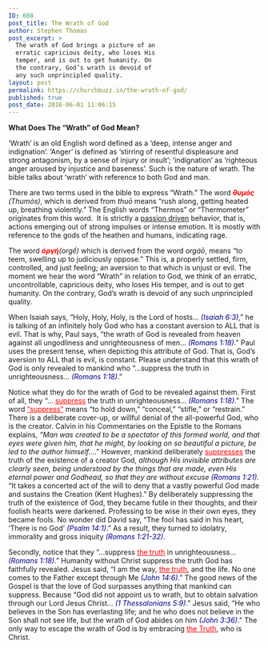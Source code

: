 ```yaml
---
ID: 608
post_title: The Wrath of God
author: Stephen Thomas
post_excerpt: >
  The wrath of God brings a picture of an
  erratic capricious deity, who loses His
  temper, and is out to get humanity. On
  the contrary, God’s wrath is devoid of
  any such unprincipled quality.
layout: post
permalink: https://churchbuzz.in/the-wrath-of-god/
published: true
post_date: 2016-06-01 11:06:15
---
```

<b>What Does The “Wrath” of God Mean?</b>

‘Wrath’ is an old English word defined as a ‘deep, intense anger and indignation’. ‘Anger’ is defined as ‘stirring of resentful displeasure and strong antagonism, by a sense of injury or insult’; ‘indignation’ as ‘righteous anger aroused by injustice and baseness’. Such is the nature of wrath. The bible talks about ‘wrath’ with reference to both God and man.

There are two terms used in the bible to express “Wrath.” The word <span style="color: #ff0000;"><b><i>θυμός</i></b></span> <i>(Thumós)</i>, which is derived from <i>thuō</i> means “rush along, getting heated up, breathing violently.” The English words “Thermos” or “Thermometer” originates from this word.  It is strictly a <span style="text-decoration: underline;">passion driven</span> behavior, that is, actions emerging out of strong impulses or intense emotion. It is mostly with reference to the gods of the heathen and humans, indicating rage.

The word <span style="color: #ff0000;"><b><i>ὀργή</i></b></span><em>(orgḗ)</em> which is derived from the word <i>orgáō</i>, means “to teem, swelling up to judiciously oppose.” This is, a properly settled, firm, controlled, and just feeling; an aversion to that which is unjust or evil. The moment we hear the word “Wrath” in relation to God, we think of an erratic, uncontrollable, capricious deity, who loses His temper, and is out to get humanity. On the contrary, God’s wrath is devoid of any such unprincipled quality.

When Isaiah says, “Holy, Holy, Holy, is the Lord of hosts... <span style="color: #000080;"><i>(Isaiah 6:3)</i></span>,” he is talking of an infinitely holy God who has a constant aversion to ALL that is evil. That is why, Paul says, “the wrath of God is revealed from heaven against all ungodliness and unrighteousness of men... <span style="color: #000080;"><i>(Romans 1:18)</i></span>.” Paul uses the present tense, when depicting this attribute of God. That is, God’s aversion to ALL that is evil, is constant. Please understand that this wrath of God is only revealed to mankind who “...suppress the truth in unrighteousness... <span style="color: #000080;"><i>(Romans 1:18)</i></span>.”

Notice what they do for the wrath of God to be revealed against them. First of all, they “... <span style="text-decoration: underline;"><span style="color: #ff0000; text-decoration: underline;">suppress</span></span> the truth in unrighteousness... <span style="color: #000080;"><i>(Romans 1:18)</i></span>.” The word <span style="text-decoration: underline;"><span style="color: #ff0000; text-decoration: underline;">“suppress”</span></span> means “to hold down,” “conceal,” “stifle,” or “restrain.” There is a deliberate cover-up, or willful denial of the all-powerful God, who is the creator. Calvin in his Commentaries on the Epistle to the Romans explains, <i>“Man was created to be a spectator of this formed world, and that eyes were given him, that he might, by looking on so beautiful a picture, be led to the author himself...</i>.” However, mankind deliberately <span style="text-decoration: underline;"><span style="color: #ff0000; text-decoration: underline;">suppresses</span></span> the truth of the existence of a creator God, <i>although His invisible attributes are clearly seen, being understood by the things that are made, even His eternal power and Godhead, so that they are without excuse</i> <span style="color: #000080;"><i>(Romans 1:21)</i></span>. “It takes a concerted act of the will to deny that a vastly powerful God made and sustains the Creation (Kent Hughes).” By deliberately suppressing the truth of the existence of God, they became futile in their thoughts, and their foolish hearts were darkened. Professing to be wise in their own eyes, they became fools. No wonder did David say, “The fool has said in his heart, ‘There is no God’ <span style="color: #000080;"><i>(Psalm 14:1)</i></span>.” As a result, they turned to idolatry, immorality and gross iniquity <span style="color: #000080;"><i>(Romans 1:21-32)</i></span>.

Secondly, notice that they “...suppress <span style="text-decoration: underline;"><span style="color: #ff0000; text-decoration: underline;">the truth</span></span> in unrighteousness… <span style="color: #000080;"><i>(Romans 1:18)</i></span>.” Humanity without Christ suppress the truth God has faithfully revealed. Jesus said, “I am the way, <span style="text-decoration: underline;"><span style="color: #ff0000; text-decoration: underline;">the truth</span></span>, and the life. No one comes to the Father except through Me <span style="color: #000080;"><i>(John 14:6)</i></span>.” The good news of the Gospel is that the love of God surpasses anything that mankind can suppress. Because “God did not appoint us to wrath, but to obtain salvation through our Lord Jesus Christ... <span style="color: #000080;"><i>(1 Thessalonians 5:9)</i></span>.” Jesus said, “He who believes in the Son has everlasting life; and he who does not believe in the Son shall not see life, but the wrath of God abides on him <span style="color: #000080;"><i>(John 3:36)</i></span>.” The only way to escape the wrath of God is by embracing <span style="text-decoration: underline;"><span style="color: #ff0000; text-decoration: underline;">the Truth</span></span>, who is Christ.